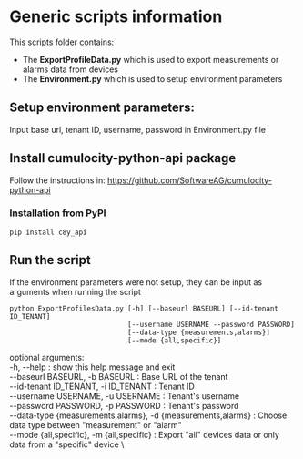 # Generic scripts information
This scripts folder contains:
- The **ExportProfileData.py** which is used to export measurements or alarms data from devices
- The **Environment.py** which is used to setup environment parameters

## Setup environment parameters:
Input base url, tenant ID, username, password in Environment.py file

## Install cumulocity-python-api package
Follow the instructions in: https://github.com/SoftwareAG/cumulocity-python-api

### Installation from PyPI
```shell
pip install c8y_api
```

## Run the script
If the environment parameters were not setup, they can be input as arguments when running the script
```shell
python ExportProfilesData.py [-h] [--baseurl BASEURL] [--id-tenant ID_TENANT]
                             [--username USERNAME --password PASSWORD]
                             [--data-type {measurements,alarms}]
                             [--mode {all,specific}]
```
optional arguments:\
  -h, --help : show this help message and exit \
  --baseurl BASEURL, -b BASEURL : Base URL of the tenant\
  --id-tenant ID_TENANT, -i ID_TENANT : Tenant ID \
  --username USERNAME, -u USERNAME : Tenant's username \
  --password PASSWORD, -p PASSWORD : Tenant's password \
  --data-type {measurements,alarms}, -d {measurements,alarms} : Choose data type between "measurement" or "alarm" \
  --mode {all,specific}, -m {all,specific} : Export "all" devices data or only data from a "specific" device \
